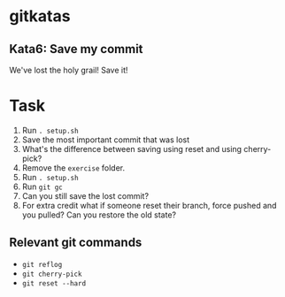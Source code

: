 # gitkatas
## Kata6: Save my commit
We've lost the holy grail!
Save it!

# Task
1. Run `. setup.sh`
1. Save the most important commit that was lost
1. What's the difference between saving using reset and using cherry-pick?
1. Remove the `exercise` folder.
1. Run `. setup.sh`
1. Run `git gc`
1. Can you still save the lost commit?
1. For extra credit what if someone reset their branch, force pushed and you pulled? Can you restore the old state?

## Relevant git commands
- `git reflog`
- `git cherry-pick`
- `git reset --hard`
